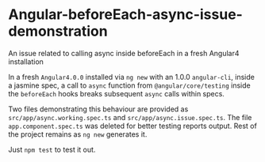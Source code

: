 # Angular-beforeEach-async-issue-demonstration
An issue related to calling async inside beforeEach in a fresh Angular4 installation 

In a fresh `Angular4.0.0` installed via `ng new` with an 1.0.0 `angular-cli`, inside a jasmine spec, a call to `async` function from `@angular/core/testing` inside the `beforeEach` hooks breaks subsequent `async` calls within specs.

Two files demonstrating this behaviour are provided as `src/app/async.working.spec.ts` and `src/app/async.issue.spec.ts`. The file `app.component.spec.ts` was deleted for better testing reports output. Rest of the project remains as `ng new` generates it.

Just `npm test` to test it out. 

